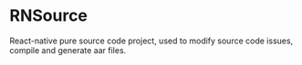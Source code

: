 # RNSource
React-native pure source code project, used to modify source code issues, compile and generate aar files.
